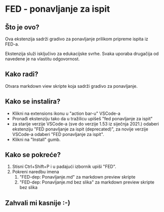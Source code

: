 # FED - ponavljanje za ispit

## Što je ovo?

Ova ekstenzija sadrži gradivo za ponavljanje prilikom pripreme ispita iz FED-a.

Ekstenzija služi isključivo za edukacijske svrhe. Svaka uporaba drugačija od navedene je na vlastitu odgovornost.

## Kako radi?

Otvara markdown view skripte koja sadrži gradivo za ponavljanje.

## Kako se instalira?

* Klikni na extensions ikonu u "action bar-u" VSCode-a
* Pronađi ekstenziju tako da u tražilicu upišeš "fed ponavljanje za ispit"
* za starije verzije VSCode-a (sve do verzije 1.53 iz siječnja 2021.) odaberi ekstenziju "FED ponavljanje za ispit (deprecated)", za novije verzije VSCode-a odaberi "FED ponavljanje za ispit".
* Klikni na "Install" gumb.

## Kako se pokreće?

1. Stisni Ctrl+Shift+P i u padajući izbornik upiši "FED".
2. Pokreni naredbu imena
   1. "FED-dep: Ponavljanje.md" za markdown preview skripte
   2. "FED-dep: Ponavljanje.md bez slika" za markdown preview skripte bez slika

## Zahvali mi kasnije :-)
